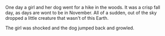 One day a girl and her dog went for a hike in the woods. It was a crisp fall day, as days are wont to be in November. All of a sudden, out of the sky dropped a little creature that wasn't of this Earth.

The girl was shocked and the dog jumped back and growled.